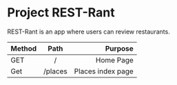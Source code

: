 # Project REST-Rant

REST-Rant is an app where users can review restaurants.

| Method        | Path          | Purpose       |
| ------------- |:-------------:| -------------:|
| GET           | /             | Home Page     |
Get | /places | Places index page